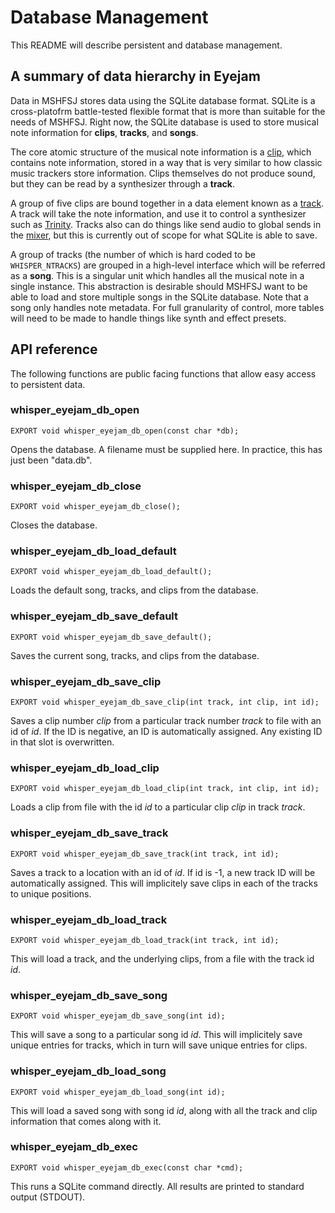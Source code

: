 # Database Management

This README will describe persistent and database management. 

## A summary of data hierarchy in Eyejam

Data in MSHFSJ stores data using the SQLite database format. SQLite is a 
cross-platofrm battle-tested flexible format that is more than suitable for
the needs of MSHFSJ. Right now, the SQLite database is used to store
musical note information for **clips**, **tracks**, and **songs**. 

The core atomic structure of the musical note information is a [clip](clip.md),
which contains note information, stored in a way that is very similar to
how classic music trackers store information. Clips themselves do not produce 
sound, but they can be read by a synthesizer through a **track**.

A group of five clips are bound together in a data element known as a 
[track](tracks.md). A track will take the note information, and use it to control
a synthesizer such as [Trinity](../trinity/README.md). Tracks also can do
things like send audio to global sends in the [mixer](mixer.md), but this is
currently out of scope for what SQLite is able to save.

A group of tracks (the number of which is hard coded to be 
``WHISPER_NTRACKS``) are grouped in a high-level interface which will be 
referred as a **song**. This is a singular unit which handles all the musical 
note in a single instance. This abstraction is desirable should MSHFSJ want
to be able to load and store multiple songs in the SQLite database. 
Note that a song only handles note metadata. For full granularity of control, 
more tables will need to be made to handle things like synth and effect 
presets. 

## API reference

The following functions are public facing functions that allow easy access
to persistent data.

### whisper\_eyejam\_db\_open
    EXPORT void whisper_eyejam_db_open(const char *db);

Opens the database. A filename must be supplied here. In practice, this 
has just been "data.db". 

### whisper\_eyejam\_db\_close
    EXPORT void whisper_eyejam_db_close();

Closes the database.

### whisper\_eyejam\_db\_load\_default
    EXPORT void whisper_eyejam_db_load_default();

Loads the default song, tracks, and clips from the database. 

### whisper\_eyejam\_db\_save\_default
    EXPORT void whisper_eyejam_db_save_default();

Saves the current song, tracks, and clips from the database.

### whisper\_eyejam\_db\_save\_clip
    EXPORT void whisper_eyejam_db_save_clip(int track, int clip, int id);

Saves a clip number *clip* from a particular track number *track* to file
with an id of *id*. If the ID is negative, an ID is automatically assigned.
Any existing ID in that slot is overwritten. 


### whisper\_eyejam\_db\_load\_clip
    EXPORT void whisper_eyejam_db_load_clip(int track, int clip, int id);

Loads a clip from file with the id *id* to a particular clip *clip* in track
*track*. 

### whisper\_eyejam\_db\_save\_track
    EXPORT void whisper_eyejam_db_save_track(int track, int id);

Saves a track to a location with an id of *id*. If id is -1, a new track ID
will be automatically assigned. This will implicitely save clips in each of the 
tracks to unique positions. 


### whisper\_eyejam\_db\_load\_track
    EXPORT void whisper_eyejam_db_load_track(int track, int id);

This will load a track, and the underlying clips, from a file with the track
id *id*.

### whisper\_eyejam\_db\_save\_song
    EXPORT void whisper_eyejam_db_save_song(int id);

This will save a song to a particular song id *id*. This will implicitely save
unique entries for tracks, which in turn will save unique entries for clips.

### whisper\_eyejam\_db\_load\_song
    EXPORT void whisper_eyejam_db_load_song(int id);

This will load a saved song with song id *id*, along with all the track 
and clip information that comes along with it.

### whisper\_eyejam\_db\_exec
    EXPORT void whisper_eyejam_db_exec(const char *cmd);

This runs a SQLite command directly. All results are printed to 
standard output (STDOUT).

